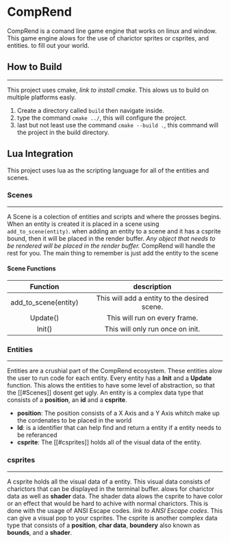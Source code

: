 # CompRend

CompRend is a comand line game engine that works on linux and window.
This game engine alows for the use of charictor sprites or csprites, and entities.
to fill out your world.

## How to Build
---

This project uses cmake, *link to install cmake*. This alows us to build on multiple
platforms easly.

1. Create a directory called ```build``` then navigate inside.
2. type the command ```cmake ../```, this will configure the project.
3. last but not least use the command ```cmake --build .```, this command will 
the project in the build directory.

## Lua Integration

This project uses lua as the scripting language for all of the entities and scenes.

### Scenes
---

A Scene is a colection of entities and scripts and where the prosses begins.
When an entity is created it is placed in a scene using ```add_to_scene(entity)```. 
when adding an entity to a scene and it has a csprite bound, then it will be 
placed in the render buffer. *Any object that needs to be rendered will be placed 
in the render buffer.* CompRend will handle the rest for you. The main thing to 
remember is just add the entity to the scene

#### Scene Functions
| Function |    description         |
|:--------:|:-----------:|
| add_to_scene(entity) | This will add a entity to the desired scene. |
| Update() | This will run on every frame. |
| Init() | This will only run once on init. |

### Entities
---
Entities are a crushial part of the CompRend ecosystem. These entities alow the 
user to run code for each entity. Every entity has a **Init** and a **Update** 
function. This alows the entities to have some level of abstraction, so that 
the [[#Scenes]] dosent get ugly. An entity is a complex data type that consists 
of a **position**, an **id** and a **csprite**.

- **position**: The position consists of a X Axis and a Y Axis whitch make up the cordenates to be placed in the world
- **Id**: is a identifier that can help find and return a entity if a entity needs to be referanced
- **csprite**: The [[#csprites]] holds all of the visual data of the entity.

### csprites
---
A csprite holds all the visual data of a entity. This visual data consists of 
charictors that can be displayed in the terminal buffer. alows for charictor data 
as well as **shader** data. The shader data alows the csprite to have color or an effect 
that would be hard to achive with normal charictors. This is done with the usage
of ANSI Escape codes. *link to ANSI Escape codes*. This can give a visual pop 
to your csprites. The csprite is another complex data type that consists of a 
**position**, **char data**, **boundery** also known as **bounds**, and a 
**shader**.
